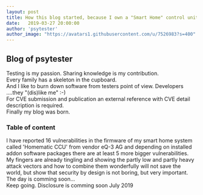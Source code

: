 ```yaml
---
layout: post
title: How this blog started, because I own a "Smart Home" control unit.
date:   2019-03-27 20:00:00
author: 'psytester'
author_image: "https://avatars1.githubusercontent.com/u/7526983?s=400"
---
```


## Blog of psytester

Testing is my passion. Sharing knowledge is my contribution.<br>
Every family has a skeleton in the cupboard.<br>
And I like to burn down software from testers point of view. Developers ....they "(dis)like me" :-)<br>
For CVE submission and publication an external reference with CVE detail description is required.<br>
Finally my blog was born.<br>

### Table of content

I have reported 16 vulnerabilities in the firmware of my smart home system called 'Homematic CCU' from vendor eQ-3 AG and depending on installed addon software packages there are at least 5 more bigger vulnerabilities.<br>
My fingers are already tingling and showing the partly low and partly heavy attack vectors and how to combine them wonderfully will not save the world, but show that security by design is not boring, but very important.<br>
The day is comming soon...<br>
Keep going. Disclosure is comming soon July 2019<br>
